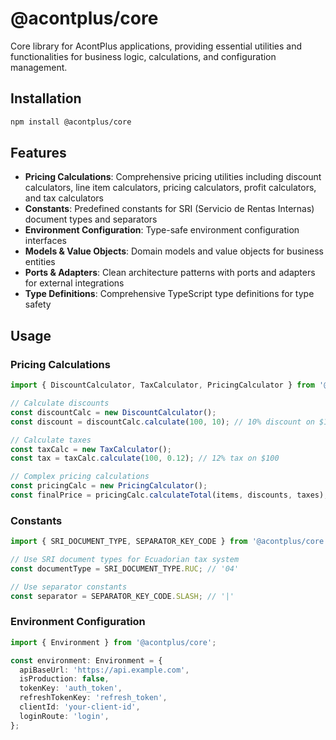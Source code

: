 # @acontplus/core

Core library for AcontPlus applications, providing essential utilities and functionalities for business logic, calculations, and configuration management.

## Installation

```bash
npm install @acontplus/core
```

## Features

- **Pricing Calculations**: Comprehensive pricing utilities including discount calculators, line item calculators, pricing calculators, profit calculators, and tax calculators
- **Constants**: Predefined constants for SRI (Servicio de Rentas Internas) document types and separators
- **Environment Configuration**: Type-safe environment configuration interfaces
- **Models & Value Objects**: Domain models and value objects for business entities
- **Ports & Adapters**: Clean architecture patterns with ports and adapters for external integrations
- **Type Definitions**: Comprehensive TypeScript type definitions for type safety

## Usage

### Pricing Calculations

```typescript
import { DiscountCalculator, TaxCalculator, PricingCalculator } from '@acontplus/core';

// Calculate discounts
const discountCalc = new DiscountCalculator();
const discount = discountCalc.calculate(100, 10); // 10% discount on $100

// Calculate taxes
const taxCalc = new TaxCalculator();
const tax = taxCalc.calculate(100, 0.12); // 12% tax on $100

// Complex pricing calculations
const pricingCalc = new PricingCalculator();
const finalPrice = pricingCalc.calculateTotal(items, discounts, taxes);
```

### Constants

```typescript
import { SRI_DOCUMENT_TYPE, SEPARATOR_KEY_CODE } from '@acontplus/core';

// Use SRI document types for Ecuadorian tax system
const documentType = SRI_DOCUMENT_TYPE.RUC; // '04'

// Use separator constants
const separator = SEPARATOR_KEY_CODE.SLASH; // '|'
```

### Environment Configuration

```typescript
import { Environment } from '@acontplus/core';

const environment: Environment = {
  apiBaseUrl: 'https://api.example.com',
  isProduction: false,
  tokenKey: 'auth_token',
  refreshTokenKey: 'refresh_token',
  clientId: 'your-client-id',
  loginRoute: 'login',
};
```
